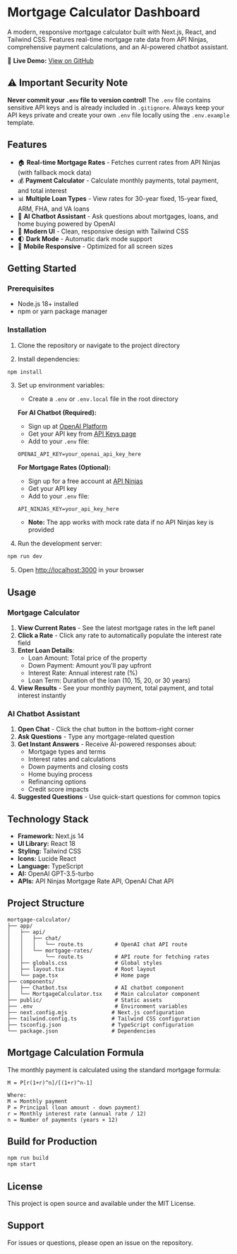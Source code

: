 # Mortgage Calculator Dashboard

A modern, responsive mortgage calculator built with Next.js, React, and Tailwind CSS. Features real-time mortgage rate data from API Ninjas, comprehensive payment calculations, and an AI-powered chatbot assistant.

🔗 **Live Demo:** [View on GitHub](https://github.com/Yohannyp/MortgageCalculator)

## ⚠️ Important Security Note

**Never commit your `.env` file to version control!** The `.env` file contains sensitive API keys and is already included in `.gitignore`. Always keep your API keys private and create your own `.env` file locally using the `.env.example` template.

## Features

- 🏠 **Real-time Mortgage Rates** - Fetches current rates from API Ninjas (with fallback mock data)
- 💰 **Payment Calculator** - Calculate monthly payments, total payment, and total interest
- 📊 **Multiple Loan Types** - View rates for 30-year fixed, 15-year fixed, ARM, FHA, and VA loans
- 🤖 **AI Chatbot Assistant** - Ask questions about mortgages, loans, and home buying powered by OpenAI
- 🎨 **Modern UI** - Clean, responsive design with Tailwind CSS
- 🌓 **Dark Mode** - Automatic dark mode support
- 📱 **Mobile Responsive** - Optimized for all screen sizes

## Getting Started

### Prerequisites

- Node.js 18+ installed
- npm or yarn package manager

### Installation

1. Clone the repository or navigate to the project directory

2. Install dependencies:
```bash
npm install
```

3. Set up environment variables:
   - Create a `.env` or `.env.local` file in the root directory
   
   **For AI Chatbot (Required):**
   - Sign up at [OpenAI Platform](https://platform.openai.com/)
   - Get your API key from [API Keys page](https://platform.openai.com/api-keys)
   - Add to your `.env` file:
   ```
   OPENAI_API_KEY=your_openai_api_key_here
   ```
   
   **For Mortgage Rates (Optional):**
   - Sign up for a free account at [API Ninjas](https://api-ninjas.com/)
   - Get your API key
   - Add to your `.env` file:
   ```
   API_NINJAS_KEY=your_api_key_here
   ```
   - **Note:** The app works with mock rate data if no API Ninjas key is provided

4. Run the development server:
```bash
npm run dev
```

5. Open [http://localhost:3000](http://localhost:3000) in your browser

## Usage

### Mortgage Calculator
1. **View Current Rates** - See the latest mortgage rates in the left panel
2. **Click a Rate** - Click any rate to automatically populate the interest rate field
3. **Enter Loan Details**:
   - Loan Amount: Total price of the property
   - Down Payment: Amount you'll pay upfront
   - Interest Rate: Annual interest rate (%)
   - Loan Term: Duration of the loan (10, 15, 20, or 30 years)
4. **View Results** - See your monthly payment, total payment, and total interest instantly

### AI Chatbot Assistant
1. **Open Chat** - Click the chat button in the bottom-right corner
2. **Ask Questions** - Type any mortgage-related question
3. **Get Instant Answers** - Receive AI-powered responses about:
   - Mortgage types and terms
   - Interest rates and calculations
   - Down payments and closing costs
   - Home buying process
   - Refinancing options
   - Credit score impacts
4. **Suggested Questions** - Use quick-start questions for common topics

## Technology Stack

- **Framework:** Next.js 14
- **UI Library:** React 18
- **Styling:** Tailwind CSS
- **Icons:** Lucide React
- **Language:** TypeScript
- **AI:** OpenAI GPT-3.5-turbo
- **APIs:** API Ninjas Mortgage Rate API, OpenAI Chat API

## Project Structure

```
mortgage-calculator/
├── app/
│   ├── api/
│   │   ├── chat/
│   │   │   └── route.ts          # OpenAI chat API route
│   │   └── mortgage-rates/
│   │       └── route.ts          # API route for fetching rates
│   ├── globals.css               # Global styles
│   ├── layout.tsx                # Root layout
│   └── page.tsx                  # Home page
├── components/
│   ├── Chatbot.tsx               # AI chatbot component
│   └── MortgageCalculator.tsx    # Main calculator component
├── public/                       # Static assets
├── .env                          # Environment variables
├── next.config.mjs              # Next.js configuration
├── tailwind.config.ts           # Tailwind CSS configuration
├── tsconfig.json                # TypeScript configuration
└── package.json                 # Dependencies
```

## Mortgage Calculation Formula

The monthly payment is calculated using the standard mortgage formula:

```
M = P[r(1+r)^n]/[(1+r)^n-1]

Where:
M = Monthly payment
P = Principal (loan amount - down payment)
r = Monthly interest rate (annual rate / 12)
n = Number of payments (years × 12)
```

## Build for Production

```bash
npm run build
npm start
```

## License

This project is open source and available under the MIT License.

## Support

For issues or questions, please open an issue on the repository.
